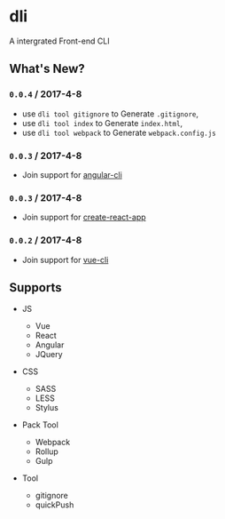 # dli
A intergrated Front-end CLI

## What's New?

### `0.0.4` / 2017-4-8
- use `dli tool gitignore` to Generate `.gitignore`, 
- use `dli tool index` to Generate `index.html`, 
- use `dli tool webpack` to Generate `webpack.config.js`


### `0.0.3` / 2017-4-8
- Join support for [angular-cli](https://github.com/angular/angular-cli)


### `0.0.3` / 2017-4-8
- Join support for [create-react-app](https://github.com/facebookincubator/create-react-app)


### `0.0.2` / 2017-4-8
- Join support for [vue-cli](https://github.com/vuejs/vue-cli)

## Supports

- JS
	- Vue
	- React
	- Angular
	- JQuery
	
- CSS
	- SASS
	- LESS
	- Stylus
	
- Pack Tool
	- Webpack
	- Rollup
	- Gulp
	
- Tool
	- gitignore
	- quickPush


